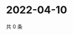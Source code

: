 # 2022-04-10

共 0 条

<!-- BEGIN WEIBO -->
<!-- 最后更新时间 Sun Apr 10 2022 06:15:13 GMT+0800 (China Standard Time) -->

<!-- END WEIBO -->
